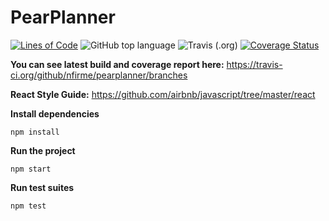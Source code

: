 # PearPlanner

[![Lines of Code](https://sonarcloud.io/api/project_badges/measure?project=nfirme_pearplanner&metric=ncloc)](https://sonarcloud.io/dashboard?id=nfirme_pearplanner) <img alt="GitHub top language" src="https://img.shields.io/github/languages/top/nfirme/pearplanner"> <img alt="Travis (.org)" src="https://img.shields.io/travis/nfirme/pearplanner"> <a href='https://coveralls.io/github/nfirme/pearplanner?branch=frontend'><img src='https://coveralls.io/repos/github/nfirme/pearplanner/badge.svg?branch=frontend' alt='Coverage Status' /></a>



**You can see latest build and coverage report here:**
https://travis-ci.org/github/nfirme/pearplanner/branches

**React Style Guide:**
 https://github.com/airbnb/javascript/tree/master/react 
 
**Install dependencies**
```
npm install
```
**Run the project**
```
npm start
```
**Run test suites**
```
npm test
```
